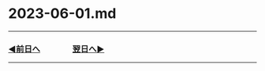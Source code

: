 # 2023-06-01.md

---
### [◀️前日へ](https://github.com/yuasys/chatty-journal/blob/main/2023/05/2023-05-31.md)&emsp;&emsp;&emsp;&emsp;[翌日へ▶️](https://github.com/yuasys/chatty-journal/blob/main/2023/06/2023-06-02.md)
---


